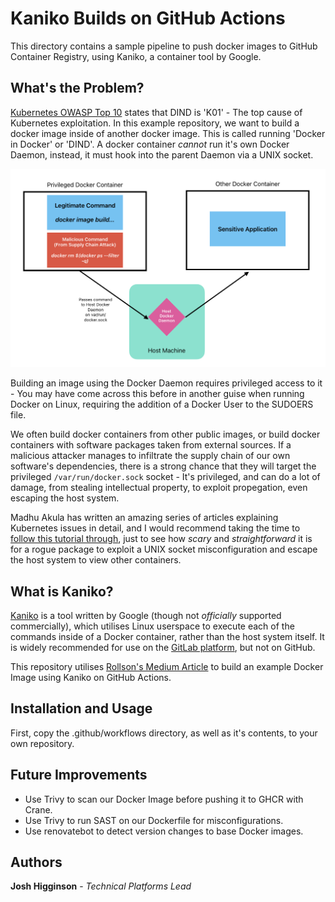 [//]: # (Implicit Links Within Project)

[1]: https://docs.gitlab.com/ee/ci/docker/using_kaniko.html   "GitLab Kaniko Docs"
[2]: https://dev.to/ipo/using-kaniko-to-build-and-publish-container-image-with-github-action-on-github-self-hosted-runners-d5m   "Rollson Article"
[3]: https://github.com/GoogleContainerTools/kaniko   "Google Container Tools"
[4]: https://madhuakula.com/kubernetes-goat/docs/scenarios/scenario-2/docker-in-docker-exploitation-in-kubernetes-containers/   "KubeGoat"
[5]: https://owasp.org/www-project-kubernetes-top-ten/   "OWASP Kubernetes Top 10"

# Kaniko Builds on GitHub Actions

This directory contains a sample pipeline to push docker images to GitHub Container Registry, using Kaniko, a container tool by Google.

## What's the Problem?

[Kubernetes OWASP Top 10][5] states that DIND is 'K01' - The top cause of Kubernetes exploitation. In this example repository, we want to build a docker image inside of another docker image. This is called running 'Docker in Docker' or 'DIND'. A docker container *cannot* run it's own Docker Daemon, instead, it must hook into the parent Daemon via a UNIX socket.

![A diagram demonstrating a malicious Supply Chain Attack on a Docker Host.](.README_IMAGES/dind_example.png)

Building an image using the Docker Daemon requires privileged access to it - You may have come across this before in another guise when running Docker on Linux, requiring the addition of a Docker User to the SUDOERS file.

We often build docker containers from other public images, or build docker containers with software packages taken from external sources. If a malicious attacker manages to infiltrate the supply chain of our own software's dependencies, there is a strong chance that they will target the privileged `/var/run/docker.sock` socket - It's privileged, and can do a lot of damage, from stealing intellectual property, to exploit propegation, even escaping the host system.

Madhu Akula has written an amazing series of articles explaining Kubernetes issues in detail, and I would recommend taking the time to [follow this tutorial through][4], just to see how *scary* and *straightforward* it is for a rogue package to exploit a UNIX socket misconfiguration and escape the host system to view other containers.

## What is Kaniko?

[Kaniko][3] is a tool written by Google (though not *officially* supported commercially), which utilises Linux userspace to execute each of the commands inside of a Docker container, rather than the host system itself. It is widely recommended for use on the [GitLab platform][1], but not on GitHub.

This repository utilises [Rollson's Medium Article][2] to build an example Docker Image using Kaniko on GitHub Actions.


## Installation and Usage

First, copy the .github/workflows directory, as well as it's contents, to your own repository.


## Future Improvements

- Use Trivy to scan our Docker Image before pushing it to GHCR with Crane.
- Use Trivy to run SAST on our Dockerfile for misconfigurations.
- Use renovatebot to detect version changes to base Docker images.

## Authors

**Josh Higginson** - _Technical Platforms Lead_